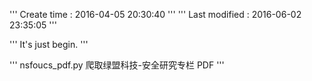 '''
Create time   : 2016-04-05 20:30:40
'''
'''
Last modified : 2016-06-02 23:35:05
'''

'''
It's just begin.
'''

'''
nsfoucs_pdf.py 爬取绿盟科技-安全研究专栏 PDF
'''


